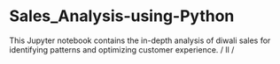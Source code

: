 # Sales_Analysis-using-Python
This Jupyter notebook contains the in-depth analysis of diwali sales for identifying patterns and optimizing customer experience.
/
ll
/
